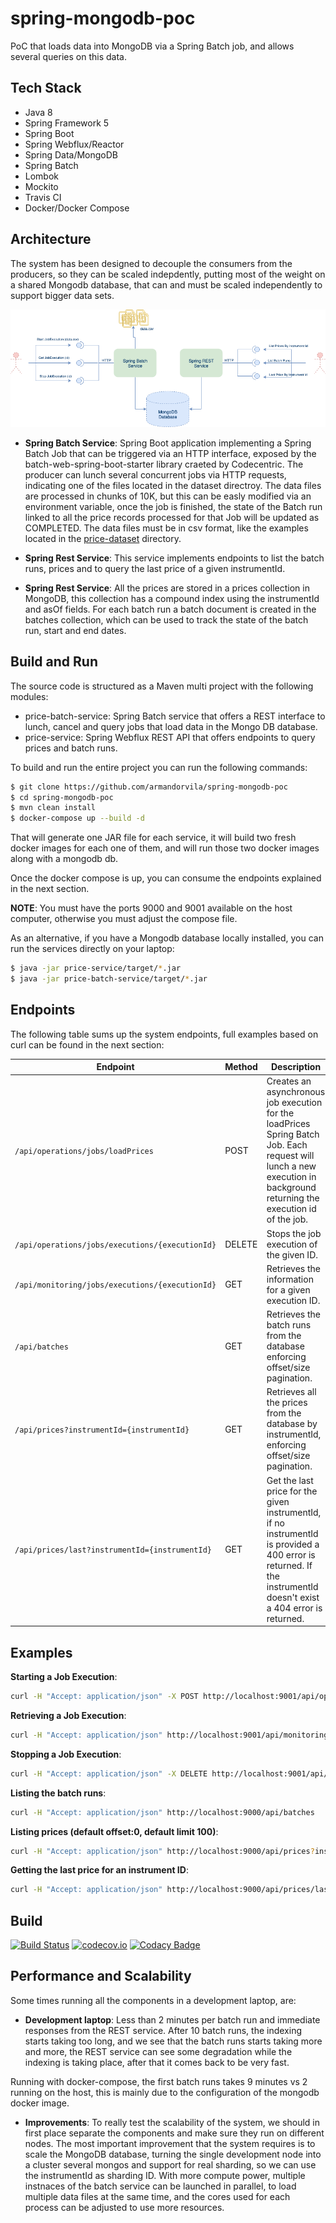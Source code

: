 # spring-mongodb-poc

PoC that loads data into MongoDB via a Spring Batch job, and allows several queries on this data.

## Tech Stack

- Java 8
- Spring Framework 5
- Spring Boot
- Spring Webflux/Reactor
- Spring Data/MongoDB
- Spring Batch
- Lombok
- Mockito
- Travis CI
- Docker/Docker Compose

## Architecture

The system has been designed to decouple the consumers from the producers, so they can be scaled indepdently, putting most of the weight on a shared Mongodb database, that can and must be scaled independently to support bigger data sets.

![Architecture](./assets/SpringBatch_MongoDB_PoC.png)

- **Spring Batch Service**: Spring Boot application implementing a Spring Batch Job that can be triggered
  via an HTTP interface, exposed by the batch-web-spring-boot-starter library craeted by Codecentric.
  The producer can lunch several concurrent jobs via HTTP requests, indicating one of the files located in the dataset directroy. The data files are processed in chunks of 10K, but this can be easly modified via an environment variable, once the job is finished, the state of the Batch run linked to all the price records processed for that Job will be updated as COMPLETED. The data files must be in csv format, like the examples located in the [price-dataset](price-dataset) directory.

- **Spring Rest Service**: This service implements endpoints to list the batch runs, prices and to query the last price of a given instrumentId.

- **Spring Rest Service**: All the prices are stored in a prices collection in MongoDB, this collection has a compound index using the instrumentId and asOf fields. For each batch run a batch document is created in the batches collection, which can be used to track the state of the batch run, start and end dates.

## Build and Run

The source code is structured as a Maven multi project with the following modules:

- price-batch-service: Spring Batch service that offers a REST interface to lunch, cancel and query jobs that load data in the Mongo DB database.
- price-service: Spring Webflux REST API that offers endpoints to query prices and batch runs.

To build and run the entire project you can run the following commands:

```bash
$ git clone https://github.com/armandorvila/spring-mongodb-poc
$ cd spring-mongodb-poc
$ mvn clean install
$ docker-compose up --build -d
```

That will generate one JAR file for each service, it will build two fresh docker images for each one of them, and will run those two docker images along with a mongodb db.

Once the docker compose is up, you can consume the endpoints explained in the next section.

**NOTE**: You must have the ports 9000 and 9001 available on the host computer, otherwise you must adjust the compose file.

As an alternative, if you have a Mongodb database locally installed, you can run the services directly on your laptop:

```bash
$ java -jar price-service/target/*.jar
$ java -jar price-batch-service/target/*.jar
```

## Endpoints

The following table sums up the system endpoints, full examples based on curl can be found in the next section:

| Endpoint                                        | Method | Description                                                                                                                                                             |
| ----------------------------------------------- | ------ | ----------------------------------------------------------------------------------------------------------------------------------------------------------------------- |
| `/api/operations/jobs/loadPrices`               | POST   | Creates an asynchronous job execution for the loadPrices Spring Batch Job. Each request will lunch a new execution in background returning the execution id of the job. |
| `/api/operations/jobs/executions/{executionId}` | DELETE | Stops the job execution of the given ID.                                                                                                                                |
| `/api/monitoring/jobs/executions/{executionId}` | GET    | Retrieves the information for a given execution ID.                                                                                                                     |
| `/api/batches`                                  | GET    | Retrieves the batch runs from the database enforcing offset/size pagination.                                                                                            |
| `/api/prices?instrumentId={instrumentId}`       | GET    | Retrieves all the prices from the database by instrumentId, enforcing offset/size pagination.                                                                           |
| `/api/prices/last?instrumentId={instrumentId}`  | GET    | Get the last price for the given instrumentId, if no instrumentId is provided a 400 error is returned. If the instrumentId doesn't exist a 404 error is returned.       |

## Examples

**Starting a Job Execution**:

```bash
curl -H "Accept: application/json" -X POST http://localhost:9001/api/operations/jobs/loadPrices -d "jobParameters=dataFile=sample-data-2.csv"
```

**Retrieving a Job Execution**:

```bash
curl -H "Accept: application/json" http://localhost:9001/api/monitoring/jobs/executions/{executionId}
```

**Stopping a Job Execution**:

```bash
curl -H "Accept: application/json" -X DELETE http://localhost:9001/api/operations/jobs/executions/{executionId}
```

**Listing the batch runs**:

```bash
curl -H "Accept: application/json" http://localhost:9000/api/batches
```

**Listing prices (default offset:0, default limit 100)**:

```bash
curl -H "Accept: application/json" http://localhost:9000/api/prices?instrumentId=7f35ef04-4a7b-4934-9523-25a78def8cf1
```

**Getting the last price for an instrument ID**:

```bash
curl -H "Accept: application/json" http://localhost:9000/api/prices/last?instrumentId=7f35ef04-4a7b-4934-9523-25a78def8cf1
```

## Build

[![Build Status](https://secure.travis-ci.org/armandorvila/spring-mongodb-poc.png)](http://travis-ci.org/armandorvila/spring-mongodb-poc) [![codecov.io](https://codecov.io/github/armandorvila/spring-mongodb-poc/coverage.svg)](https://codecov.io/github/armandorvila/spring-mongodb-poc) [![Codacy Badge](https://api.codacy.com/project/badge/Grade/a4d5023ae1fa4e09b5afd9d8ca2a4cde)](https://www.codacy.com/app/armandorvila/spring-mongodb-poc?utm_source=github.com&utm_medium=referral&utm_content=armandorvila/spring-mongodb-poc&utm_campaign=Badge_Grade)

## Performance and Scalability

Some times running all the components in a development laptop, are:

- **Development laptop**: Less than 2 minutes per batch run and immediate responses from the REST service. After 10 batch runs, the indexing starts taking too long, and we see that the batch runs starts taking more and more, the REST service can see some degradation while the indexing is taking place, after that it comes back to be very fast.

Running with docker-compose, the first batch runs takes 9 minutes vs 2 running on the host, this is mainly due to the configuration of the mongodb docker image.

- **Improvements**: To really test the scalability of the system, we should in first place separate the components and make sure they run on different nodes. The most important improvement that the system requires is to scale the MongoDB database, turning the single development node into a cluster several mongos and support for real sharding, so we can use the instrumentId as sharding ID. With more compute power, multiple instnaces of the batch service can be launched in parallel, to load multiple data files at the same time, and the cores used for each process can be adjusted to use more resources.
